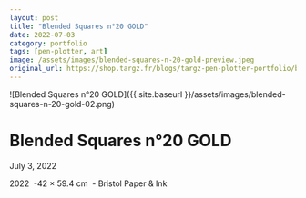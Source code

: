 ```yaml
---
layout: post
title: "Blended Squares n°20 GOLD"
date: 2022-07-03
category: portfolio
tags: [pen-plotter, art]
image: /assets/images/blended-squares-n-20-gold-preview.jpeg
original_url: https://shop.targz.fr/blogs/targz-pen-plotter-portfolio/blended-squares-n-20-gold
---
```


![Blended Squares n°20 GOLD]({{ site.baseurl }}/assets/images/blended-squares-n-20-gold-02.png)

# Blended Squares n°20 GOLD
July 3, 2022

2022  -42 × 59.4 cm  - Bristol Paper & Ink
